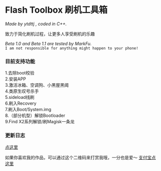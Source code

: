 # Flash Toolbox 刷机工具箱

*Made by ytdttj , coded in C++.*

致力于简化刷机过程，让更多人享受刷机的乐趣

*Beta 1.0 and Beta 1.1 are tested by MarkFu.*<br>
`I am not responsible for anything might happen to your phone!`

### 目前支持功能
1.去除boot校验<br>
2.安装APP<br>
3.激活冰箱、空调狗、小黑屋黑阈<br>
4.类原生叹号杀手<br>
5.sideload线刷<br>
6.刷入Recovery<br>
7.刷入Boot/System.img<br>
8.（部分机型）解锁Bootloader<br>
9.Find X2系列解锁/刷Magisk一条龙

### 更新日志
[点这里](https://github.com/ytdttj/Flash-Toolbox/releases "")<br>

如果你喜欢我的作品，可以通过这个二维码来打赏我哦，一分也是爱～
[支付宝点这里](https://github.com/ytdttj/Flash-Toolbox/blob/master/1533155180207.jpg)
